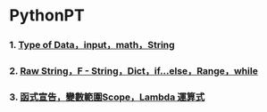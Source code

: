 # PythonPT

### 1. [Type of Data，input，math，String](https://colab.research.google.com/drive/1L1rmni0BsjDtkZcRSpoXKJJxxv9MtVYF?usp=sharing)
### 2. [Raw String，F - String，Dict，if...else，Range，while](https://colab.research.google.com/drive/1BjIARwAvbfhjGEyDrEzsuHcAaGJ1s9zr?usp=sharing)
### 3. [函式宣告，變數範圍Scope，Lambda 運算式](https://colab.research.google.com/drive/1qqO56TXBki-bxEjsjD6j9ld2FpAjpqcs)
